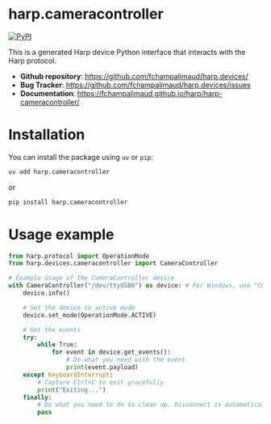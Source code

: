 # harp.cameracontroller

[![PyPI](https://img.shields.io/pypi/v/harp.cameracontroller)](https://pypi.org/project/harp.cameracontroller/)

This is a generated Harp device Python interface that interacts with the Harp protocol.

- **Github repository**: <https://github.com/fchampalimaud/harp.devices/>
- **Bug Tracker**: <https://github.com/fchampalimaud/harp.devices/issues>
- **Documentation**: <https://fchampalimaud.github.io/harp/harp-cameracontroller/>

# Installation
You can install the package using `uv` or `pip`:

```bash
uv add harp.cameracontroller
```
or

```bash
pip install harp.cameracontroller
```

# Usage example

```python
from harp.protocol import OperationMode
from harp.devices.cameracontroller import CameraController

# Example usage of the CameraController device
with CameraController("/dev/ttyUSB0") as device: # For Windows, use "COM8" or similar
    device.info()

    # Set the device to active mode
    device.set_mode(OperationMode.ACTIVE)

    # Get the events
    try:
        while True:
            for event in device.get_events():
                # Do what you need with the event
                print(event.payload)
    except KeyboardInterrupt:
        # Capture Ctrl+C to exit gracefully
        print("Exiting...")
    finally:
        # Do what you need to do to clean up. Disconnect is automatically called with the "with" statement.
        pass
```